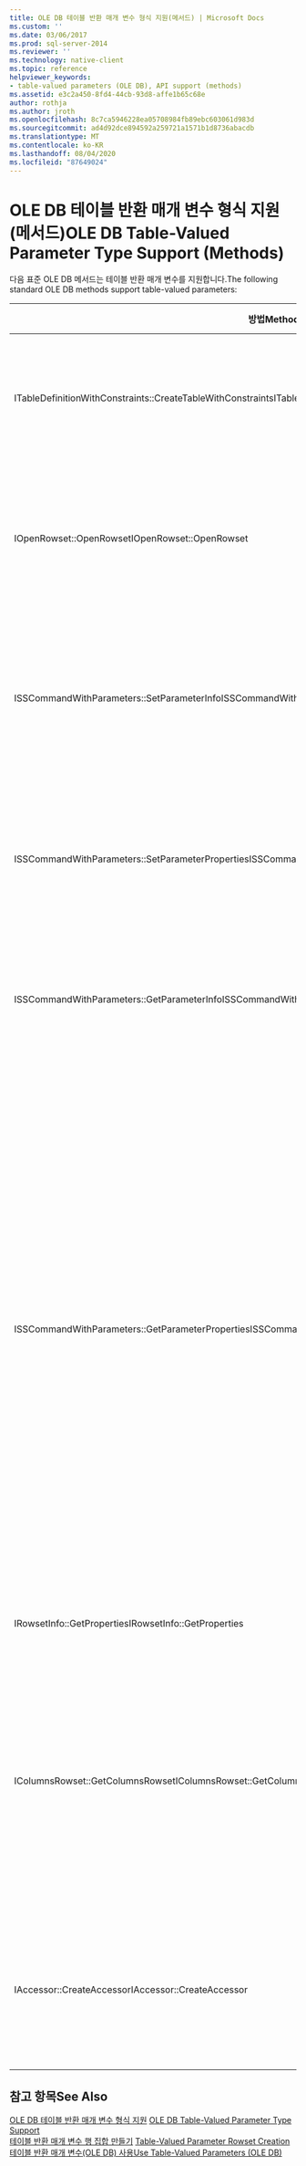 ```yaml
---
title: OLE DB 테이블 반환 매개 변수 형식 지원(메서드) | Microsoft Docs
ms.custom: ''
ms.date: 03/06/2017
ms.prod: sql-server-2014
ms.reviewer: ''
ms.technology: native-client
ms.topic: reference
helpviewer_keywords:
- table-valued parameters (OLE DB), API support (methods)
ms.assetid: e3c2a450-8fd4-44cb-93d8-affe1b65c68e
author: rothja
ms.author: jroth
ms.openlocfilehash: 8c7ca5946228ea05708984fb89ebc603061d983d
ms.sourcegitcommit: ad4d92dce894592a259721a1571b1d8736abacdb
ms.translationtype: MT
ms.contentlocale: ko-KR
ms.lasthandoff: 08/04/2020
ms.locfileid: "87649024"
---
```

# <a name="ole-db-table-valued-parameter-type-support-methods"></a><span data-ttu-id="47d94-102">OLE DB 테이블 반환 매개 변수 형식 지원(메서드)</span><span class="sxs-lookup"><span data-stu-id="47d94-102">OLE DB Table-Valued Parameter Type Support (Methods)</span></span>
  <span data-ttu-id="47d94-103">다음 표준 OLE DB 메서드는 테이블 반환 매개 변수를 지원합니다.</span><span class="sxs-lookup"><span data-stu-id="47d94-103">The following standard OLE DB methods support table-valued parameters:</span></span>  
  
|<span data-ttu-id="47d94-104">방법</span><span class="sxs-lookup"><span data-stu-id="47d94-104">Method</span></span>|<span data-ttu-id="47d94-105">테이블 반환 매개 변수 지원</span><span class="sxs-lookup"><span data-stu-id="47d94-105">Table-valued parameter support</span></span>|  
|------------|-------------------------------------|  
|<span data-ttu-id="47d94-106">ITableDefinitionWithConstraints::CreateTableWithConstraints</span><span class="sxs-lookup"><span data-stu-id="47d94-106">ITableDefinitionWithConstraints::CreateTableWithConstraints</span></span>|<span data-ttu-id="47d94-107">테이블 반환 매개 변수의 형식 정보를 알고 있으며 해당 형식 정보를 기반으로 테이블 반환 매개 변수 행 집합 개체를 인스턴스화하려는 경우 사용합니다.</span><span class="sxs-lookup"><span data-stu-id="47d94-107">Used when you know type information of table-valued parameter, and want to instantiate a table-valued parameter rowset object based on the type-information.</span></span><br /><br /> <span data-ttu-id="47d94-108">자세한 내용은 [테이블 반환 매개 변수 행 집합 만들기](table-valued-parameter-rowset-creation.md)의 "정적 시나리오"를 참조하세요.</span><span class="sxs-lookup"><span data-stu-id="47d94-108">For more information, see "Static Scenario" in [Table-Valued Parameter Rowset Creation](table-valued-parameter-rowset-creation.md).</span></span>|  
|<span data-ttu-id="47d94-109">IOpenRowset::OpenRowset</span><span class="sxs-lookup"><span data-stu-id="47d94-109">IOpenRowset::OpenRowset</span></span>|<span data-ttu-id="47d94-110">테이블 반환 매개 변수의 형식 정보를 알지 못하며 서버에서 검색된 메타데이터 정보를 기반으로 테이블 반환 매개 변수 행 집합 개체를 인스턴스화하려는 경우 사용합니다.</span><span class="sxs-lookup"><span data-stu-id="47d94-110">Used when you do not know the type information of a table-valued parameter, and want to instantiate a table-valued parameter rowset object based on metadata information retrieved from the server.</span></span><br /><br /> <span data-ttu-id="47d94-111">자세한 내용은 [테이블 반환 매개 변수 행 집합 만들기](table-valued-parameter-rowset-creation.md)의 "동적 시나리오"를 참조하세요.</span><span class="sxs-lookup"><span data-stu-id="47d94-111">For more information, see "Dynamic Scenario" in [Table-Valued Parameter Rowset Creation](table-valued-parameter-rowset-creation.md).</span></span>|  
|<span data-ttu-id="47d94-112">ISSCommandWithParameters::SetParameterInfo</span><span class="sxs-lookup"><span data-stu-id="47d94-112">ISSCommandWithParameters::SetParameterInfo</span></span>|<span data-ttu-id="47d94-113">테이블 반환 매개 변수의 명령 매개 변수를 지정하려면 소비자가 DBPARAMBINDINFO 구조체의 *pwszName* 멤버에서 매개 변수 형식을 "table" 또는 "DBTYPE_TABLE"로 지정합니다.</span><span class="sxs-lookup"><span data-stu-id="47d94-113">To specify a table-valued parameter command parameter, the consumer specifies the type of the parameter as "table" or "DBTYPE_TABLE" in the *pwszName* member of DBPARAMBINDINFO structure.</span></span> <span data-ttu-id="47d94-114">*ulParamSize*는 ~0으로 설정됩니다.</span><span class="sxs-lookup"><span data-stu-id="47d94-114">The *ulParamSize* is set to ~0.</span></span> <span data-ttu-id="47d94-115">자세한 정보는 [테이블 반환 매개 변수가 포함된 명령 실행](executing-commands-containing-table-valued-parameters.md)에서 "테이블 반환 매개 변수 사양"을 참조하세요.</span><span class="sxs-lookup"><span data-stu-id="47d94-115">For more information, see "Table-Valued Parameter Specification" in [Executing Commands Containing Table-Valued Parameters](executing-commands-containing-table-valued-parameters.md).</span></span>|  
|<span data-ttu-id="47d94-116">ISSCommandWithParameters::SetParameterProperties</span><span class="sxs-lookup"><span data-stu-id="47d94-116">ISSCommandWithParameters::SetParameterProperties</span></span>|<span data-ttu-id="47d94-117">스키마 이름, 유형 이름, 열 순서, 기본 열과 같은 테이블 반환 매개 변수와 관련된 속성을 설정합니다.</span><span class="sxs-lookup"><span data-stu-id="47d94-117">Sets properties specific to table-valued parameters, such as schema name, type name, column order, and default columns.</span></span><br /><br /> <span data-ttu-id="47d94-118">소비자가 SSPARAMPROPS 구조체의 *iOrdinal*에서 매개 변수의 서수를 지정합니다.</span><span class="sxs-lookup"><span data-stu-id="47d94-118">The consumer specifies the ordinal of the parameter in the *iOrdinal* of the SSPARAMPROPS structure.</span></span> <span data-ttu-id="47d94-119">요청되는 속성 집합은 DBPROPSET_SQLSERVERPARAMETER입니다.</span><span class="sxs-lookup"><span data-stu-id="47d94-119">The property set requested is DBPROPSET_SQLSERVERPARAMETER.</span></span>|  
|<span data-ttu-id="47d94-120">ISSCommandWithParameters::GetParameterInfo</span><span class="sxs-lookup"><span data-stu-id="47d94-120">ISSCommandWithParameters::GetParameterInfo</span></span>|<span data-ttu-id="47d94-121">모든 매개 변수 형식을 지정된 명령으로 가져옵니다.</span><span class="sxs-lookup"><span data-stu-id="47d94-121">Gets the types of all the parameters to a specified command.</span></span><br /><br /> <span data-ttu-id="47d94-122">테이블 반환 매개 변수의 경우 DBPARAMINFO 구조체의 *wType* 필드는 DBTYPE_TABLE 형식이 됩니다.</span><span class="sxs-lookup"><span data-stu-id="47d94-122">For table-valued parameters, the *wType* field in DBPARAMINFO structure will have type DBTYPE_TABLE.</span></span> <span data-ttu-id="47d94-123">*ulParamSize* 필드는 알 수 없는 길이를 나타내는 ~0으로 설정됩니다.</span><span class="sxs-lookup"><span data-stu-id="47d94-123">The *ulParamSize* field will be set to ~0 to indicate unknown length.</span></span>|  
|<span data-ttu-id="47d94-124">ISSCommandWithParameters::GetParameterProperties</span><span class="sxs-lookup"><span data-stu-id="47d94-124">ISSCommandWithParameters::GetParameterProperties</span></span>|<span data-ttu-id="47d94-125">DBTYPE_TABLE 형식의 매개 변수에 대한 추가적인 형식 정보를 가져옵니다.</span><span class="sxs-lookup"><span data-stu-id="47d94-125">Gets additional type information for parameters of the DBTYPE_TABLE type.</span></span><br /><br /> <span data-ttu-id="47d94-126">소비자가 SSPARAMPROPS 구조체의 *iOrdinal* 멤버에서 매개 변수의 서수를 지정합니다.</span><span class="sxs-lookup"><span data-stu-id="47d94-126">The consumer specifies the ordinal of the parameter in the *iOrdinal* member of the SSPARAMPROPS structure.</span></span> <span data-ttu-id="47d94-127">소비자는 ISSCommandWithParameters::SetParameterProperties에 나열되어 있는 DBPROPSET_SQLSERVERPARAMETER 속성 집합의 속성 중 하나를 요청할 수 있습니다.</span><span class="sxs-lookup"><span data-stu-id="47d94-127">The consumer can request any of the properties in the DBPROPSET_SQLSERVERPARAMETER property set that are listed under ISSCommandWithParameters::SetParameterProperties.</span></span><br /><br /> <span data-ttu-id="47d94-128">소비자가 테이블 반환 매개 변수 형식을 알 수 없기 때문에 공급자가 SSPROP_PARAM_TYPE_TYPENAME, SSPROP_PARAM_TYPE_SCHEMANAME 및 SSPROP_PARAM_TYPE_CATALOGNAME을 올바른 값으로 설정해야 합니다.</span><span class="sxs-lookup"><span data-stu-id="47d94-128">Because the consumer does not know the table-valued parameter type, the provider must set the SSPROP_PARAM_TYPE_TYPENAME, SSPROP_PARAM_TYPE_SCHEMANAME, and SSPROP_PARAM_TYPE_CATALOGNAME to their correct values.</span></span> <span data-ttu-id="47d94-129">나머지 SSPROP_PARAM_TABLE_DEFAULT_COLUMNS 및 SSPROP_PARAM_TABLE_COLUMN_SORT_ORDER 속성에는 기본값이 사용됩니다.</span><span class="sxs-lookup"><span data-stu-id="47d94-129">The remaining properties, SSPROP_PARAM_TABLE_DEFAULT_COLUMNS and SSPROP_PARAM_TABLE_COLUMN_SORT_ORDER, will have their default values.</span></span> <span data-ttu-id="47d94-130">소비자는 테이블 반환 매개 변수 형식 이름을 검색한 후 IOpenRowset::OpenRowset을 사용하여 테이블 반환 매개 변수 형식을 지정함으로써 이 테이블 반환 매개 변수의 인스턴스를 생성합니다.</span><span class="sxs-lookup"><span data-stu-id="47d94-130">After the consumer has discovered the table-valued parameter type name, it uses IOpenRowset::OpenRowset to create an instance of this table-valued parameter, specifying the name of table-valued parameter type.</span></span> <span data-ttu-id="47d94-131">자세한 내용은 [테이블 반환 매개 변수 형식 검색](../../database-engine/dev-guide/table-valued-parameter-type-discovery.md)을 참조하세요.</span><span class="sxs-lookup"><span data-stu-id="47d94-131">For more information, see [Table-Valued Parameter Type Discovery](../../database-engine/dev-guide/table-valued-parameter-type-discovery.md).</span></span>|  
|<span data-ttu-id="47d94-132">IRowsetInfo::GetProperties</span><span class="sxs-lookup"><span data-stu-id="47d94-132">IRowsetInfo::GetProperties</span></span>|<span data-ttu-id="47d94-133">테이블 반환 매개 변수 행 집합 속성을 가져옵니다.</span><span class="sxs-lookup"><span data-stu-id="47d94-133">Gets table-valued parameter rowset properties.</span></span> <span data-ttu-id="47d94-134">소비자는 이 속성을 사용하여 최적의 바인딩을 설정할 수 있습니다.</span><span class="sxs-lookup"><span data-stu-id="47d94-134">The consumer can use these properties to optimally set up bindings.</span></span>|  
|<span data-ttu-id="47d94-135">IColumnsRowset::GetColumnsRowset</span><span class="sxs-lookup"><span data-stu-id="47d94-135">IColumnsRowset::GetColumnsRowset</span></span>|<span data-ttu-id="47d94-136">[!INCLUDE[ssNoVersion](../../includes/ssnoversion-md.md)] 테이블에 대한 메타데이터 정보를 검색합니다.</span><span class="sxs-lookup"><span data-stu-id="47d94-136">Retrieves metadata information about a [!INCLUDE[ssNoVersion](../../includes/ssnoversion-md.md)] table.</span></span> <span data-ttu-id="47d94-137">테이블 반환 매개 변수의 경우에는 동일한 인터페이스에서 다음과 같은 각 열에 대한 자세한 메타데이터 정보를 제공합니다.</span><span class="sxs-lookup"><span data-stu-id="47d94-137">For table-valued parameters, this same interface provides detailed metadata information about each column, such as the following:</span></span><br /><br /> <span data-ttu-id="47d94-138">-DBCOLUMN_FLAGS는 DBCOLUMNFLAGS_ISNULLABLE 비트를 통해 null 허용 여부를 나타냅니다.</span><span class="sxs-lookup"><span data-stu-id="47d94-138">-   DBCOLUMN_FLAGS indicates nullability through the DBCOLUMNFLAGS_ISNULLABLE bit.</span></span><br /><span data-ttu-id="47d94-139">-DBCOLUMN_ISUNIQUE 열이 id 열인지 여부를 나타냅니다.</span><span class="sxs-lookup"><span data-stu-id="47d94-139">-   DBCOLUMN_ISUNIQUE indicates whether the column is an identity column.</span></span><br /><span data-ttu-id="47d94-140">-DBCOLUMN_COMPUTEMODE 열이 계산 되는지 여부를 나타냅니다.</span><span class="sxs-lookup"><span data-stu-id="47d94-140">-   DBCOLUMN_COMPUTEMODE indicates whether the column is computed.</span></span>|  
|<span data-ttu-id="47d94-141">IAccessor::CreateAccessor</span><span class="sxs-lookup"><span data-stu-id="47d94-141">IAccessor::CreateAccessor</span></span>|<span data-ttu-id="47d94-142">테이블 반환 매개 변수 행 집합 개체를 명령 매개 변수에 바인딩하려면 해당 *wType* 멤버를 DBTYPE_TABLE로 설정하여 접근자를 만듭니다.</span><span class="sxs-lookup"><span data-stu-id="47d94-142">To bind a table-valued parameter rowset object to a command parameter, you create an accessor with its *wType* member set to DBTYPE_TABLE.</span></span> <span data-ttu-id="47d94-143">DBOBJECT 구조체에는 IID_IRowset 또는 *iid* 멤버의 기타 유효한 행 집합 개체 인터페이스가 포함됩니다.</span><span class="sxs-lookup"><span data-stu-id="47d94-143">The DBOBJECT structure will contain IID_IRowset or any other valid rowset object interface in the *iid* member.</span></span> <span data-ttu-id="47d94-144">나머지 필드는 DBTYPE_IUNKNOWN과 유사하게 처리됩니다.</span><span class="sxs-lookup"><span data-stu-id="47d94-144">The rest of the fields are treated similarly to DBTYPE_IUNKNOWN.</span></span>|  
  
## <a name="see-also"></a><span data-ttu-id="47d94-145">참고 항목</span><span class="sxs-lookup"><span data-stu-id="47d94-145">See Also</span></span>  
 <span data-ttu-id="47d94-146">[OLE DB 테이블 반환 매개 변수 형식 지원](ole-db-table-valued-parameter-type-support.md) </span><span class="sxs-lookup"><span data-stu-id="47d94-146">[OLE DB Table-Valued Parameter Type Support](ole-db-table-valued-parameter-type-support.md) </span></span>  
 <span data-ttu-id="47d94-147">[테이블 반환 매개 변수 행 집합 만들기](table-valued-parameter-rowset-creation.md) </span><span class="sxs-lookup"><span data-stu-id="47d94-147">[Table-Valued Parameter Rowset Creation](table-valued-parameter-rowset-creation.md) </span></span>  
 [<span data-ttu-id="47d94-148">테이블 반환 매개 변수&#40;OLE DB&#41; 사용</span><span class="sxs-lookup"><span data-stu-id="47d94-148">Use Table-Valued Parameters &#40;OLE DB&#41;</span></span>](table-valued-parameters-ole-db.md)  
  
  
